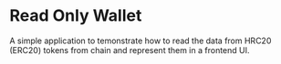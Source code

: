 # Read Only Wallet

A simple application to temonstrate how to read the data from HRC20 (ERC20) tokens from chain and represent them in a frontend UI.
